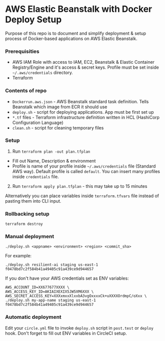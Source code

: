 # AWS Elastic Beanstalk with Docker Deploy Setup

Purpose of this repo is to document and simplify deployment & setup process of Docker-based applications on AWS Elastic Beanstalk.

### Prerequisities
- AWS IAM Role with access to IAM, EC2, Beanstalk & Elastic Container Registry/Engine and it's access & secret keys. Profile must be set inside `~/.aws/credentials` directory.
- Terraform

### Contents of repo
 - ```Dockerrun.aws.json``` - AWS Beanstalk standard task definition. Tells Beanstalk which image from ECR it should use
 - ```deploy.sh``` - script for deploying applications. App must be first set up
 - ```*.tf``` files - Terraform infrastructure definition written in HCL (HashiCorp Configuration Language)
 - ```clean.sh``` - script for cleaning temporary files

### Setup
1. Run ```terraform plan -out plan.tfplan```
  - Fill out Name, Description & environment
  - Profile is name of your profile inside `~/.aws/credentials` file (Standard AWS way). Default profile is called `default`. You can insert many profiles inside `credentials` file.
2. Run ```terraform apply plan.tfplan``` - this may take up to 15 minutes

Alternatively you can place variables inside `terraform.tfvars` file instead of pasting them into CLI input.

### Rollbacking setup
```
terraform destroy
```

### Manual deployment
```
./deploy.sh <appname> <environment> <region> <commit_sha>
```
For example:
```
./deploy.sh resilient-ai staging us-east-1 f0478bd7c2f584b41a49405c91a439ce9d944657
```

If you don't have your AWS credentials set as ENV variables:
```
AWS_ACCOUNT_ID=XX677677XXXX \
AWS_ACCESS_KEY_ID=AKIAIXEXIX5JW5XM6XXX \
AWS_SECRET_ACCESS_KEY=XXXxmxxXlxxbA3vgOxxxxCk+uXXXXOrdmpC/oXxx \
./deploy.sh my-app-name staging us-east-1 f0478bd7c2f584b41a49405c91a439ce9d944657
```

### Automatic deployment
Edit your `circle.yml` file to invoke `deploy.sh` script in `post.test` or `deploy` hook. Don't forget to fill out ENV variables in CircleCI setup.
